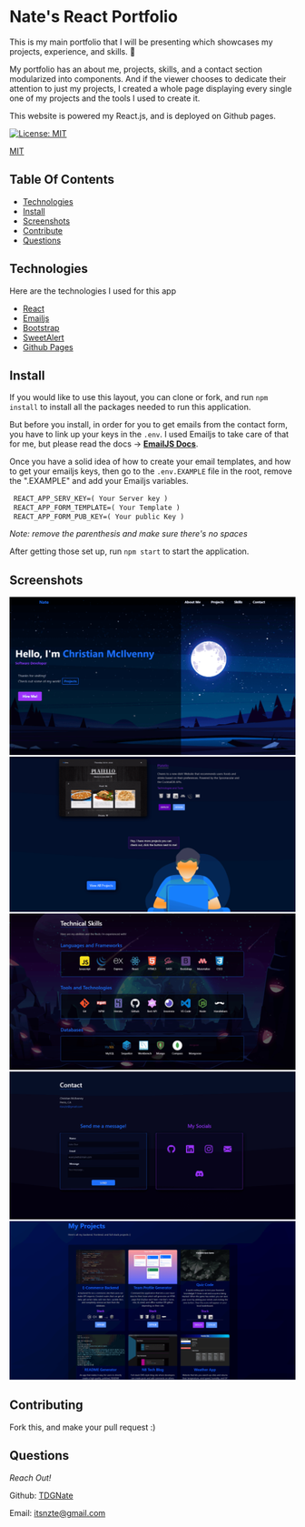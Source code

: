 # Nate's React Portfolio

This is my main portfolio that I will be presenting which showcases my projects, experience, and skills. 🙂

My portfolio has an about me, projects, skills, and a contact section modularized into components. And if the viewer chooses to dedicate their attention to just my projects, I created a whole page displaying every single one of my projects and the tools I used to create it.

This website is powered my React.js, and is deployed on Github pages.

[![License: MIT](https://img.shields.io/badge/License-MIT-yellow.svg)](https://opensource.org/licenses/MIT)

[MIT](https://choosealicense.com/licenses/mit/)

## Table Of Contents

- [Technologies](#technologies)
- [Install](#install)
- [Screenshots](#screenshots)
- [Contribute](#contributing)
- [Questions](#questions)

## Technologies

Here are the technologies I used for this app

- [React](https://reactjs.org/)
- [Emailjs](https://www.emailjs.com/)
- [Bootstrap](https://getbootstrap.com/)
- [SweetAlert](https://sweetalert.js.org/guides/)
- [Github Pages](https://pages.github.com/)

## Install

If you would like to use this layout, you can clone or fork, and run `npm install` to install all the packages needed to run this application.

But before you install, in order for you to get emails from the contact form, you have to link up your keys in the `.env`. I used Emailjs to take care of that for me, but please read the docs -> **[EmailJS Docs](https://www.emailjs.com/docs/)**.

Once you have a solid idea of how to create your email templates, and how to get your emailjs keys, then go to the `.env.EXAMPLE` file in the root, remove the ".EXAMPLE" and add your Emailjs variables.

```
 REACT_APP_SERV_KEY=( Your Server key )
 REACT_APP_FORM_TEMPLATE=( Your Template )
 REACT_APP_FORM_PUB_KEY=( Your public Key )
```

_Note: remove the parenthesis and make sure there's no spaces_

After getting those set up, run `npm start` to start the application.

## Screenshots

  <img src="./assets/imgs/hero-section.png" alt="hero section" />
  <img src="./assets/imgs/below-projects-section.png" alt="project section" />
  <img src="./assets/imgs/skills-section.png" alt="skills section" />
  <img src="./assets/imgs/contact-section.png" alt="contact section" />
  <img src="./assets/imgs/projects-page.png" alt="project page" />

## Contributing

Fork this, and make your pull request :)

## Questions

_Reach Out!_

Github: [TDGNate](https://github.com/TDGNate)

Email: itsnzte@gmail.com
